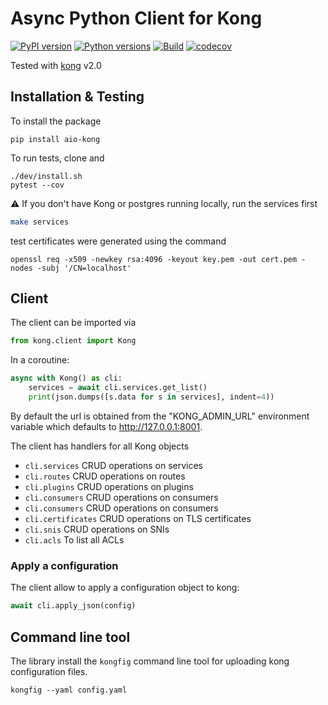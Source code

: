 # Async Python Client for Kong

[![PyPI version](https://badge.fury.io/py/aio-kong.svg)](https://badge.fury.io/py/aio-kong)
[![Python versions](https://img.shields.io/pypi/pyversions/aio-kong.svg)](https://pypi.org/project/aio-kong)
[![Build](https://github.com/quantmind/aio-kong/workflows/build/badge.svg)](https://github.com/quantmind/aio-kong/actions?query=workflow%3Abuild)
[![codecov](https://codecov.io/gh/quantmind/aio-kong/branch/master/graph/badge.svg)](https://codecov.io/gh/quantmind/aio-kong)

Tested with [kong][] v2.0

## Installation & Testing

To install the package

```
pip install aio-kong
```

To run tests, clone and

```
./dev/install.sh
pytest --cov
```

:warning: If you don't have Kong or postgres running locally, run the services first

```bash
make services
```

test certificates were generated using the command

```
openssl req -x509 -newkey rsa:4096 -keyout key.pem -out cert.pem -nodes -subj '/CN=localhost'
```

## Client

The client can be imported via

```python
from kong.client import Kong
```

In a coroutine:

```python
async with Kong() as cli:
    services = await cli.services.get_list()
    print(json.dumps([s.data for s in services], indent=4))
```

By default the url is obtained from the "KONG_ADMIN_URL" environment variable which defaults to http://127.0.0.1:8001.

The client has handlers for all Kong objects

- `cli.services` CRUD operations on services
- `cli.routes` CRUD operations on routes
- `cli.plugins` CRUD operations on plugins
- `cli.consumers` CRUD operations on consumers
- `cli.consumers` CRUD operations on consumers
- `cli.certificates` CRUD operations on TLS certificates
- `cli.snis` CRUD operations on SNIs
- `cli.acls` To list all ACLs

### Apply a configuration

The client allow to apply a configuration object to kong:

```python
await cli.apply_json(config)
```

## Command line tool

The library install the `kongfig` command line tool for uploading kong configuration files.

```
kongfig --yaml config.yaml
```

[kong]: https://docs.konghq.com
